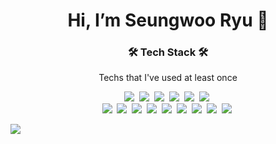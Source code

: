 
<div align=center><h1> Hi, I’m Seungwoo Ryu  👋</h1></div>

<h3 align="center">🛠 Tech Stack 🛠</h3>

<p align="center"> Techs that I've used at least once </p>

<p align="center">
  <img src="https://img.shields.io/badge/Python-3766AB?style=flat-square&logo=Python&logoColor=white"/></a>&nbsp
  <img src="https://img.shields.io/badge/C-A8B9CC?style=flat-square&logo=C&logoColor=white"/></a>&nbsp 
  <img src="https://img.shields.io/badge/HTML5-E34F26?style=flat-square&logo=HTML5&logoColor=white"/></a>&nbsp 
  <img src="https://img.shields.io/badge/Javascript-ffb13b?style=flat-square&logo=javascript&logoColor=white"/></a>&nbsp 
  <img src="https://img.shields.io/badge/css-1572B6?style=flat-square&logo=css3&logoColor=white"/></a>&nbsp 
  <img src="https://img.shields.io/badge/Bootstrap-7952B3?style=flat-square&logo=Bootstrap&logoColor=white"/></a>&nbsp 
  <br>
  <img src="https://img.shields.io/badge/SQLite-003B57?style=flat-square&logo=SQLite&logoColor=white"/></a>&nbsp 
  <img src="https://img.shields.io/badge/Flask-000000?style=flat-square&logo=Flask&logoColor=white"/></a>&nbsp 
  <img src="https://img.shields.io/badge/Firebase-FFCA28?style=flat-square&logo=Firebase&logoColor=white"/></a>&nbsp 
  <img src="https://img.shields.io/badge/Discord API-5865F2?style=flat-square&logo=Discord&logoColor=white"/></a>&nbsp 
  <img src="https://img.shields.io/badge/Selenium-43B02A?style=flat-square&logo=Selenium&logoColor=white"/></a>&nbsp 
  <img src="https://img.shields.io/badge/AutoHotkey-334455?style=flat-square&logo=AutoHotkey&logoColor=white"/></a>&nbsp 
  <img src="https://img.shields.io/badge/Tkinter-000000?style=flat-square&logoColor=white"/></a>&nbsp
  <img src="https://img.shields.io/badge/TensorFlow-FF6F00?style=flat-square&logo=TensorFlow&logoColor=white"/></a>&nbsp 
  <img src="https://img.shields.io/badge/scikit learn-F7931E?style=flat-square&logo=scikit-learn&logoColor=white"/></a>&nbsp 
</p>
<img src="https://wakatime.com/share/@962a6b4f-2dab-48a5-a3ce-778effef031c/d1b41768-c2cb-4879-8a3b-5cab2d5c12b7.svg"/>
<!--
**ryuryu10/ryuryu10** is a ✨ _special_ ✨ repository because its `README.md` (this file) appears on your GitHub profile.

Here are some ideas to get you started:

- 🔭 I’m currently working on ...
- 🌱 I’m currently learning ...
- 👯 I’m looking to collaborate on ...
- 🤔 I’m looking for help with ...
- 💬 Ask me about ...
- 📫 How to reach me: ...
- 😄 Pronouns: ...
- ⚡ Fun fact: ...
-->
